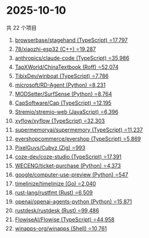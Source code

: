 # 2025-10-10

共 22 个项目

<!-- BEGIN GITHUB -->
<!-- 最后更新时间 2025-10-10 20:18:05 +0800 -->
1. [browserbase/stagehand (TypeScript) ⭐17,797](https://github.com/browserbase/stagehand)
1. [78/xiaozhi-esp32 (C++) ⭐19,287](https://github.com/78/xiaozhi-esp32)
1. [anthropics/claude-code (TypeScript) ⭐35,986](https://github.com/anthropics/claude-code)
1. [TapXWorld/ChinaTextbook (Roff) ⭐52,074](https://github.com/TapXWorld/ChinaTextbook)
1. [TibixDev/winboat (TypeScript) ⭐7,786](https://github.com/TibixDev/winboat)
1. [microsoft/RD-Agent (Python) ⭐8,231](https://github.com/microsoft/RD-Agent)
1. [MODSetter/SurfSense (Python) ⭐8,764](https://github.com/MODSetter/SurfSense)
1. [CapSoftware/Cap (TypeScript) ⭐12,195](https://github.com/CapSoftware/Cap)
1. [Stremio/stremio-web (JavaScript) ⭐6,396](https://github.com/Stremio/stremio-web)
1. [xyflow/xyflow (TypeScript) ⭐32,303](https://github.com/xyflow/xyflow)
1. [supermemoryai/supermemory (TypeScript) ⭐11,237](https://github.com/supermemoryai/supermemory)
1. [evershopcommerce/evershop (TypeScript) ⭐5,869](https://github.com/evershopcommerce/evershop)
1. [PixelGuys/Cubyz (Zig) ⭐993](https://github.com/PixelGuys/Cubyz)
1. [coze-dev/coze-studio (TypeScript) ⭐17,391](https://github.com/coze-dev/coze-studio)
1. [WECENG/ticket-purchase (Python) ⭐4,373](https://github.com/WECENG/ticket-purchase)
1. [google/computer-use-preview (Python) ⭐547](https://github.com/google/computer-use-preview)
1. [timelinize/timelinize (Go) ⭐2,040](https://github.com/timelinize/timelinize)
1. [rust-lang/rustfmt (Rust) ⭐6,509](https://github.com/rust-lang/rustfmt)
1. [openai/openai-agents-python (Python) ⭐15,871](https://github.com/openai/openai-agents-python)
1. [rustdesk/rustdesk (Rust) ⭐99,486](https://github.com/rustdesk/rustdesk)
1. [FlowiseAI/Flowise (TypeScript) ⭐44,958](https://github.com/FlowiseAI/Flowise)
1. [winapps-org/winapps (Shell) ⭐10,761](https://github.com/winapps-org/winapps)
<!-- END GITHUB -->